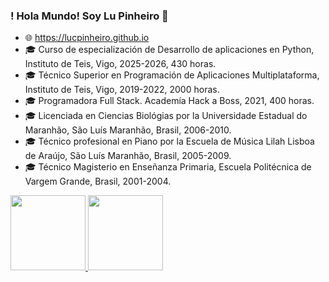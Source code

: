 ### ! Hola Mundo! Soy Lu Pinheiro 👋
- 🌐  https://lucpinheiro.github.io
- 🎓 Curso de especialización de Desarrollo de aplicaciones en Python, Instituto de Teis, Vigo, 2025-2026, 430 horas.
- 🎓 Técnico Superior en Programación de Aplicaciones Multiplataforma, Instituto de Teis, Vigo, 2019-2022, 2000 horas.
- 🎓 Programadora Full Stack. Academía Hack a Boss, 2021, 400 horas.
- 🎓 Licenciada en Ciencias Biológias por la Universidade Estadual do Maranhão, São Luís Maranhão, Brasil, 2006-2010.
- 🎓 Técnico  profesional en Piano por la Escuela de Música Lilah Lisboa de Araújo, São Luís Maranhão, Brasil, 2005-2009.
- 🎓 Técnico Magisterio en Enseñanza Primaria, Escuela Politécnica de Vargem Grande, Brasil, 2001-2004.
  
<div>
  <a href="https://beacons.ai/lupinheiro">
    <img  height="120em" src= "https://github-readme-stats.vercel.app/api?username=lucpinheiro&show_icons=true&theme=highcontrast&include_all_commits=true&count_private=true"/>
    <img  height="120em" src= "https://github-readme-stats.vercel.app/api/top-langs/?username=lucpinheiro&layout=compact&langs_count=16&theme=highcontrast"/>                       
</div>
